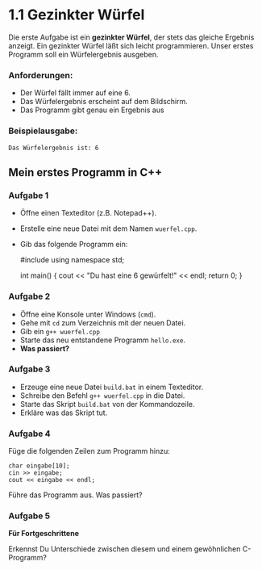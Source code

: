 
# 1.1 Gezinkter Würfel

Die erste Aufgabe ist ein **gezinkter Würfel**, der stets das gleiche Ergebnis anzeigt.
Ein gezinkter Würfel läßt sich leicht programmieren. Unser erstes Programm soll ein Würfelergebnis ausgeben.

### Anforderungen:

* Der Würfel fällt immer auf eine 6.
* Das Würfelergebnis erscheint auf dem Bildschirm.
* Das Programm gibt genau ein Ergebnis aus

### Beispielausgabe:

    Das Würfelergebnis ist: 6


## Mein erstes Programm in C++

### Aufgabe 1

* Öffne einen Texteditor (z.B. Notepad++).
* Erstelle eine neue Datei mit dem Namen `wuerfel.cpp`.
* Gib das folgende Programm ein:

    #include <iostream>
    using namespace std;

    int main() {
      cout << "Du hast eine 6 gewürfelt!" << endl;
      return 0;
    }

### Aufgabe 2

* Öffne eine Konsole unter Windows (`cmd`).
* Gehe mit `cd` zum Verzeichnis mit der neuen Datei.
* Gib ein `g++ wuerfel.cpp`
* Starte das neu entstandene Programm `hello.exe`.
* **Was passiert?**

### Aufgabe 3

* Erzeuge eine neue Datei `build.bat` in einem Texteditor.
* Schreibe den Befehl `g++ wuerfel.cpp` in die Datei.
* Starte das Skript `build.bat` von der Kommandozeile.
* Erkläre was das Skript tut.

### Aufgabe 4

Füge die folgenden Zeilen zum Programm hinzu:

    char eingabe[10];
    cin >> eingabe;
    cout << eingabe << endl;

Führe das Programm aus. Was passiert?

### Aufgabe 5

**Für Fortgeschrittene**

Erkennst Du Unterschiede zwischen diesem und einem gewöhnlichen C-Programm?
